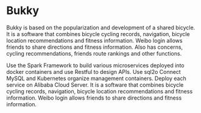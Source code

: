 # Bukky

Bukky is based on the popularization and development of a shared bicycle. It is a software that combines bicycle cycling records, navigation, bicycle location recommendations and fitness information. Weibo login allows friends to share directions and fitness information. 
Also has concerns, cycling recommendations, friends route rankings and other functions.

Use the Spark Framework to build various microservices deployed into docker containers and use Restful to design APIs. Use sql2o Connect MySQL  and Kubernetes organize management containers. Deploy each service on Alibaba Cloud Server.
 It is a software that combines bicycle cycling records, navigation, bicycle location recommendations and fitness information. 
 Weibo login allows friends to share directions and fitness information.  
